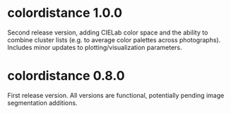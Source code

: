 # colordistance 1.0.0
Second release version, adding CIELab color space and the ability to combine cluster lists (e.g. to average color palettes across photographs). Includes minor updates to plotting/visualization parameters.

# colordistance 0.8.0
First release version. All versions are functional, potentially pending image segmentation additions.